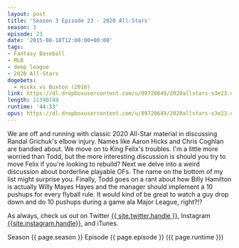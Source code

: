 ```yaml
---
layout: post
title: 'Season 3 Episode 23 - 2020 All-Stars'
season: 3
episode: 23
date: '2015-08-18T12:00:00+00:00'
tags:
- Fantasy Baseball
- MLB
- deep league
- 2020 All-Stars
dogebets:
  - Hicks vs Buxton (2016)
link: https://dl.dropboxusercontent.com/u/89720649/2020allstars-s3e23.mp3
length: 21390749
runtime: '44:33'
opus: https://dl.dropboxusercontent.com/u/89720649/2020allstars-s3e23.opus
---
```

We are off and running with classic 2020 All-Star material in discussing Randal Grichuk's elbow injury.  Names like Aaron Hicks and Chris Coghlan are bandied about.  We move on to King Felix's troubles.  I'm a little more worried than Todd, but the more interesting discussion is should you try to move Felix if you're looking to rebuild?  Next we delve into a weird discussion about borderline playable OFs.  The name on the bottom of my list might surprise you.  Finally, Todd goes on a rant about how Billy Hamilton is actually Willy Mayes Hayes and the manager should implement a 10 pushups for every flyball rule.  It would kind of be great to watch a guy drop down and do 10 pushups during a game ala Major League, right?!?

As always, check us out on Twitter [{{ site.twitter.handle }}]({{site.twitter.url}}), Instagram [{{site.instagram.handle}}]({{site.instagram.url}}), and iTunes.  

Season {{ page.season }} Episode {{ page.episode }} ({{ page.runtime }})  

